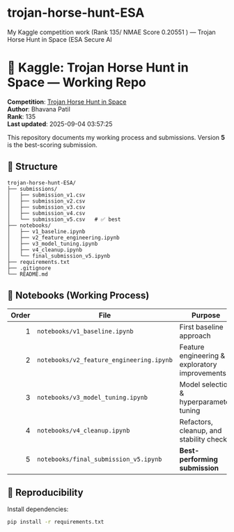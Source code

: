 # trojan-horse-hunt-ESA
My Kaggle competition work (Rank 135/ NMAE Score 0.20551 ) — Trojan Horse Hunt in Space (ESA Secure AI
# 🚀 Kaggle: Trojan Horse Hunt in Space — Working Repo

**Competition**: [Trojan Horse Hunt in Space](https://www.kaggle.com/competitions/trojan-horse-hunt-in-space/overview)  
**Author**: Bhavana Patil  
**Rank**: 135  
**Last updated**: 2025-09-04 03:57:25

This repository documents my working process and submissions. Version **5** is the best-scoring submission.

## 📂 Structure
```
trojan-horse-hunt-ESA/
├── submissions/
│   ├── submission_v1.csv
│   ├── submission_v2.csv
│   ├── submission_v3.csv
│   ├── submission_v4.csv
│   └── submission_v5.csv   # ✅ best
├── notebooks/
│   ├── v1_baseline.ipynb
│   ├── v2_feature_engineering.ipynb
│   ├── v3_model_tuning.ipynb
│   ├── v4_cleanup.ipynb
│   └── final_submission_v5.ipynb
├── requirements.txt
├── .gitignore
└── README.md
```

## 📓 Notebooks (Working Process)
| Order | File | Purpose |
|---:|---|---|
| 1 | `notebooks/v1_baseline.ipynb` | First baseline approach |
| 2 | `notebooks/v2_feature_engineering.ipynb` | Feature engineering & exploratory improvements |
| 3 | `notebooks/v3_model_tuning.ipynb` | Model selection & hyperparameter tuning |
| 4 | `notebooks/v4_cleanup.ipynb` | Refactors, cleanup, and stability checks |
| 5 | `notebooks/final_submission_v5.ipynb` | **Best-performing submission** |

## 🧪 Reproducibility
Install dependencies:
```bash
pip install -r requirements.txt
```


